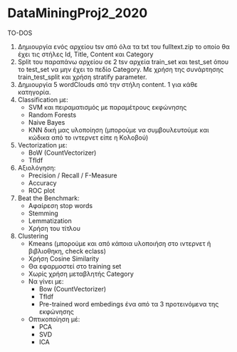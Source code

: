 # DataMiningProj2_2020

TO-DOS

1. Δημιουργία ενός αρχείου tsv από όλα τα txt του fulltext.zip το οποίο θα έχει τις στήλες Id, Title, Content και Category
1. Split του παραπάνω αρχείου σε 2 tsv αρχεία train_set και test_set όπου το test_set να μην έχει το πεδίο Category. Με χρήση της συνάρτησης train_test_split και χρήση stratify parameter.
1. Δημιουργία 5 wordClouds από την στήλη content. 1 για κάθε κατηγορία.
1. Classification με:
    - SVM και πειραματισμός με παραμέτρους εκφώνησης
    - Random Forests
    - Naive Bayes
    - KNN δική μας υλοποίηση (μπορούμε να συμβουλευτούμε και κώδικα από το ιντερνετ είπε η Κολοβού)
1. Vectorization με:
    - BoW (CountVectorizer)
    - TfIdf
1. Αξιολόγηση:
    - Precision / Recall / F-Measure
    - Accuracy
    - ROC plot
1. Beat the Benchmark:
    - Αφαίρεση stop words
    - Stemming
    - Lemmatization
    - Χρήση του τίτλου
1. Clustering
    - Kmeans (μπορούμε και από κάποια υλοποιήση στο ιντερνετ ή βιβλιοθηκη, check eclass)
    - Χρήση Cosine Similarity
    - Θα εφαρμοστεί στο training set
    - Χωρίς χρήση μεταβλητής Category
    - Να γίνει με:
        - Bow (CountVectorizer)
        - TfIdf
        - Pre-trained word embedings ένα από τα 3 προτεινόμενα της εκφώνησης
    - Οπτικοποίηση μέ:
        - PCA
        - SVD
        - ICA